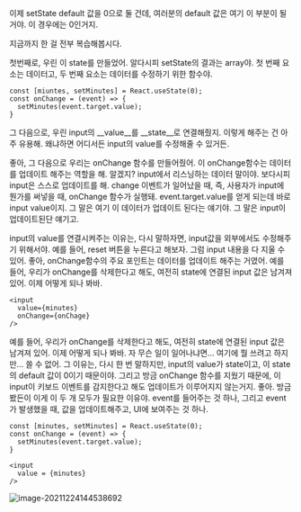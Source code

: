 이제 setState default 값을 0으로 둘 건데, 여러분의 default 값은 여기 이 부분이 될거야. 이 경우에는 0인거지.

지금까지 한 걸 전부 복습해봅시다.

첫번째로, 우린 이 state를 만들었어. 알다시피 setState의 결과는 array야. 첫 번째 요소는 데이터고, 두 번째 요소는 데이터를 수정하기 위한 함수야.

```react
const [miuntes, setMinutes] = React.useState(0);
const onChange = (event) => {
  setMinutes(event.target.value);
}
```

그 다음으로, 우린 input의 __value__를 __state__로 연결해줬지. 이렇게 해주는 건 아주 유용해. 왜냐하면 어디서든 input의 value를 수정해줄 수 있거든. 

좋아, 그 다음으로 우리는 onChange 함수를 만들어줬어. 이 onChange함수는 데이터를 업데이트 해주는 역할을 해. 알겠지? input에서 리스닝하는 데이터 말이야. 보다시피 input은 스스로 업데이트를 해. change 이벤트가 일어났을 때, 즉, 사용자가 input에 뭔가를 써넣을 때, onChange 함수가 실행돼. event.target.value를 얻게 되는데 바로 input value이지. 그 말은 여기 이 데이터가 업데이트 된다는 얘기야. 그 말은 input이 업데이트된단 얘기고. 

input의 value를 연결시켜주는 이유는, 다시 말하자면, input값을 외부에서도 수정해주기 위해서야. 예를 들어, reset 버튼을 누른다고 해보자. 그럼 input 내용을 다 지울 수 있어. 좋아, onChange함수의 주요 포인트는 데이터를 업데이트 해주는 거였어. 예를 들어, 우리가 onChange를 삭제한다고 해도, 여전히 state에 연결된 input 값은 남겨져 있어. 이제 어떻게 되나 봐바. 

```react
<input 
  value={minutes}
  onChange={onChage}
/>
```

예를 들어, 우리가 onChange를 삭제한다고 해도, 여전히 state에 연결된 input 값은 남겨져 있어. 이제 어떻게 되나 봐바. 자 무슨 일이 일어나냐면... 여기에 뭘 쓰려고 하지만... 쓸 수 없어. 그 이유는, 다시 한 번 말하지만, input의 value가 state이고, 이 state의 default 값이 0이기 때문이야. 그리고 방금 onChange 함수를 지웠기 때문에, 이 input이 키보드 이벤트를 감지한다고 해도 업데이트가 이루어지지 않는거지. 좋아. 방금 봤든이 이게 이 두 개 모두가 필요한 이유야. event를 들어주는 것 하나, 그리고 event가 발생했을 때, 값을 업데이트해주고, UI에 보여주는 것 하나. 

```react
const [minutes, setMinutes] = React.useState(0);
const onChange = (event) => {
  setMinutes(event.target.value);
}

<input
  value = {minutes}
/>
```

![image-20211224144538692](C:\Users\LeeYounWoo\AppData\Roaming\Typora\typora-user-images\image-20211224144538692.png)

